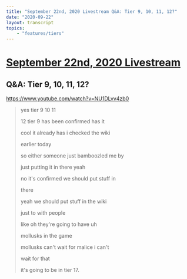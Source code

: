 ```yaml
---
title: "September 22nd, 2020 Livestream Q&A: Tier 9, 10, 11, 12?"
date: "2020-09-22"
layout: transcript
topics:
    - "features/tiers"
---
```

# [September 22nd, 2020 Livestream](../2020-09-22.md)
## Q&A: Tier 9, 10, 11, 12?
https://www.youtube.com/watch?v=NU1DLvv4zb0
> yes tier 9 10 11
> 
> 12 tier 9 has been confirmed has it
> 
> cool it already has i checked the wiki
> 
> earlier today
> 
> so either someone just bamboozled me by
> 
> just putting it in there yeah
> 
> no it's confirmed we should put stuff in
> 
> there
> 
> yeah we should put stuff in the wiki
> 
> just to with people
> 
> like oh they're going to have uh
> 
> mollusks in the game
> 
> mollusks can't wait for malice i can't
> 
> wait for that
> 
> it's going to be in tier 17.
> 
